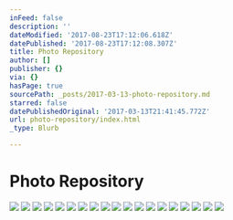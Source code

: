 ```yaml
---
inFeed: false
description: ''
dateModified: '2017-08-23T17:12:06.618Z'
datePublished: '2017-08-23T17:12:08.307Z'
title: Photo Repository
author: []
publisher: {}
via: {}
hasPage: true
sourcePath: _posts/2017-03-13-photo-repository.md
starred: false
datePublishedOriginal: '2017-03-13T21:41:45.772Z'
url: photo-repository/index.html
_type: Blurb

---
```

# Photo Repository
![](https://the-grid-user-content.s3-us-west-2.amazonaws.com/a7172759-771c-49b9-a519-69f4188d448d.png)
![](https://the-grid-user-content.s3-us-west-2.amazonaws.com/ae8432ca-d884-4e2e-88b7-f093cf7f0b07.png)
![](https://the-grid-user-content.s3-us-west-2.amazonaws.com/4a6129eb-431c-4ab5-9197-c7d16d52be63.jpg)
![](https://the-grid-user-content.s3-us-west-2.amazonaws.com/a6c06cb1-f046-4ea2-a8a5-4330c8b79783.jpg)
![](https://the-grid-user-content.s3-us-west-2.amazonaws.com/26b5d94b-6fe8-4484-a7d3-364d2500829c.png)
![](https://the-grid-user-content.s3-us-west-2.amazonaws.com/8c3c6a06-9b1f-4abf-b705-971bfa8df2bb.png)
![](https://the-grid-user-content.s3-us-west-2.amazonaws.com/4dc83460-38f2-4fc5-867c-f0ebbe0d1203.png)
![](https://the-grid-user-content.s3-us-west-2.amazonaws.com/4607ddbe-8b25-48da-81e2-b85e884c61b1.jpg)
![](https://the-grid-user-content.s3-us-west-2.amazonaws.com/aa7caca4-fb7c-4f41-9845-aa5f7b2955a8.png)
![](https://the-grid-user-content.s3-us-west-2.amazonaws.com/7ab93380-b08f-4dc6-ba04-cda51a234e88.png)
![](https://the-grid-user-content.s3-us-west-2.amazonaws.com/1f8c6455-aeb0-4307-afa4-67aaf20bd01a.png)
![](https://the-grid-user-content.s3-us-west-2.amazonaws.com/091b8a84-e6d0-4ab0-b493-cf93134f55a6.png)
![](https://the-grid-user-content.s3-us-west-2.amazonaws.com/74bae04e-105f-4cfd-beac-e4bdf2486725.png)
![](https://the-grid-user-content.s3-us-west-2.amazonaws.com/b7e7a983-5f4f-4bbe-81ea-13a317ae330e.png)
![](https://the-grid-user-content.s3-us-west-2.amazonaws.com/328d9fd6-840b-4e1e-96bc-58ba963a89d7.png)
![](https://the-grid-user-content.s3-us-west-2.amazonaws.com/2c1d576b-b589-458b-ae59-c927449f3711.png)
![](https://the-grid-user-content.s3-us-west-2.amazonaws.com/9c047831-4d02-4866-8fa3-ce3529c145dc.png)
![](https://the-grid-user-content.s3-us-west-2.amazonaws.com/2fb4bd20-a675-4982-bd86-8ff19d0e207b.jpg)
![](https://the-grid-user-content.s3-us-west-2.amazonaws.com/04fab396-da3c-4dd8-8f79-be81cb4afdc0.png)